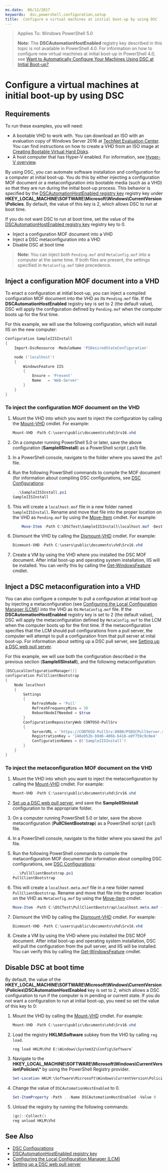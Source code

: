 ```yaml
---
ms.date:  06/12/2017
keywords:  dsc,powershell,configuration,setup
title:  Configure a virtual machines at initial boot-up by using DSC
---
```


> Applies To: Windows PowerShell 5.0
> 
> **Note:** The **DSCAutomationHostEnabled** registry key described in this topic is not available in PowerShell 4.0.
> For information on how to configure new virtual machines at initial boot-up in PowerShell 4.0, see
> [Want to Automatically Configure Your Machines Using DSC at Initial Boot-up?](https://blogs.msdn.microsoft.com/powershell/2014/02/28/want-to-automatically-configure-your-machines-using-dsc-at-initial-boot-up/)

# Configure a virtual machines at initial boot-up by using DSC

## Requirements

To run these examples, you will need:

- A bootable VHD to work with. You can download an ISO with an evaluation copy of Windows Server 2016 at
    [TechNet Evaluation Center](https://www.microsoft.com/evalcenter/evaluate-windows-server-2016). You can find instructions on how to create a VHD
    from an ISO image at [Creating Bootable Virtual Hard Disks](https://technet.microsoft.com/library/gg318049.aspx).
- A host computer that has Hyper-V enabled. For information, see [Hyper-V overview](https://technet.microsoft.com/library/hh831531.aspx).

By using DSC, you can automate software installation and configuration for a computer at initial boot-up.
You do this by either injecting a configuration MOF document or a metaconfiguration into bootable media (such as a VHD) so that they are run during the initial boot-up process.
This behavior is specified by the [DSCAutomationHostEnabled registry key](DSCAutomationHostEnabled.md) registry key under **HKEY_LOCAL_MACHINE\SOFTWARE\Microsoft\Windows\CurrentVersion\Policies**.
By default, the value of this key is 2, which allows DSC to run at boot time.

If you do not want DSC to run at boot time, set the value of the [DSCAutomationHostEnabled registry key](DSCAutomationHostEnabled.md) registry key to 0.

- Inject a configuration MOF document into a VHD
- Inject a DSC metaconfiguration into a VHD
- Disable DSC at boot time

>**Note:** You can inject both `Pending.mof` and `MetaConfig.mof` into a computer at the same time.
If both files are present, the settings specified in `MetaConfig.mof` take precedence.

## Inject a configuration MOF document into a VHD

To enact a configuration at initial boot-up, you can inject a compiled configuration MOF document into the VHD as its `Pending.mof` file.
If the **DSCAutomationHostEnabled** registry key is set to 2 (the default value), DSC will apply the configuration defined by `Pending.mof` when the computer boots up for the first time.

For this example, we will use the following configuration, which will install IIS on the new computer:

```powershell
Configuration SampleIISInstall
{
    Import-DscResource -ModuleName 'PSDesiredStateConfiguration'

    node ('localhost')
    {
        WindowsFeature IIS
        {
            Ensure = 'Present'
            Name   = 'Web-Server'
        }
    }
}
```

### To inject the configuration MOF document on the VHD

1. Mount the VHD into which you want to inject the configuration by calling the [Mount-VHD](https://technet.microsoft.com/library/hh848551.aspx) cmdlet. For example:

    ```powershell
    Mount-VHD -Path C:\users\public\documents\vhd\Srv16.vhd
    ```
2. On a computer running PowerShell 5.0 or later, save the above configuration (**SampleIISInstall**) as a PowerShell script (.ps1) file.

3. In a PowerShell console, navigate to the folder where you saved the .ps1 file.

4. Run the following PowerShell commands to compile the MOF document (for information about compiling DSC configurations, see [DSC Configurations](configurations.md):

    ```powershell
    . .\SampleIISInstall.ps1
    SampleIISInstall
    ```

5. This will create a `localhost.mof` file in a new folder named `SampleIISInstall`.
Rename and move that file into the proper location on the VHD as `Pending.mof` by using the [Move-Item](https://technet.microsoft.comlibrary/hh849852.aspx) cmdlet. For example:

    ```powershell
        Move-Item -Path C:\DSCTest\SampleIISInstall\localhost.mof -Destination E:\Windows\System32\Configuration\Pending.mof
    ```
6. Dismount the VHD by calling the [Dismount-VHD](https://technet.microsoft.com/library/hh848562.aspx) cmdlet. For example:

    ```powershell
    Dismount-VHD -Path C:\users\public\documents\vhd\Srv16.vhd
    ```

7. Create a VM by using the VHD where you installed the DSC MOF document.
After intial boot-up and operating system installation, IIS will be installed.
You can verify this by calling the [Get-WindowsFeature](https://technet.microsoft.com/library/jj205469.aspx) cmdlet.

## Inject a DSC metaconfiguration into a VHD

You can also configure a computer to pull a configuration at intial boot-up by injecting a metaconfiguration (see [Configuring the Local Configuration Manager (LCM)](metaConfig.md)) into the VHD as its `MetaConfig.mof` file.
If the **DSCAutomationHostEnabled** registry key is set to 2 (the default value),  DSC will apply the metaconfiguration defined by `MetaConfig.mof` to the LCM when the computer boots up for the first time.
If the metaconfiguration specifies that the LCM should pull configurations from a pull server, the computer will attempt to pull a configuration from that pull server at inital boot-up.
For information about setting up a DSC pull server, see [Setting up a DSC web pull server](pullServer.md).

For this example, we will use both the configuration described in the previous section (**SampleIISInstall**), and the following metaconfiguration:

```powershell
[DSCLocalConfigurationManager()]
configuration PullClientBootstrap
{
    Node localhost
    {
        Settings
        {
            RefreshMode = 'Pull'
            RefreshFrequencyMins = 30
            RebootNodeIfNeeded = $true
        }
        ConfigurationRepositoryWeb CONTOSO-PullSrv
        {
            ServerURL = 'https://CONTOSO-PullSrv:8080/PSDSCPullServer.svc'
            RegistrationKey = '140a952b-b9d6-406b-b416-e0f759c9c0e4'
            ConfigurationNames = @('SampleIISInstall')
        }
    }
}
```

### To inject the metaconfiguration MOF document on the VHD

1. Mount the VHD into which you want to inject the metaconfiguration by calling the [Mount-VHD](https://technet.microsoft.com/library/hh848551.aspx) cmdlet. For example:

    ```powershell
    Mount-VHD -Path C:\users\public\documents\vhd\Srv16.vhd
    ```

2. [Set up a DSC web pull server](pullServer.md), and save the **SampleIISInistall** configuration to the appropriate folder.

3. On a computer running PowerShell 5.0 or later, save the above metaconfiguration (**PullClientBootstrap**) as a PowerShell script (.ps1) file.

4. In a PowerShell console, navigate to the folder where you saved the .ps1 file.

5. Run the following PowerShell commands to compile the  metaconfiguration MOF document (for information about compiling DSC configurations, see [DSC Configurations](configurations.md):

    ```powershell
    . .\PullClientBootstrap.ps1
    PullClientBootstrap
    ```

6. This will create a `localhost.meta.mof` file in a new folder named `PullClientBootstrap`.
Rename and move that file into the proper location on the VHD as `MetaConfig.mof` by using the [Move-Item](https://technet.microsoft.comlibrary/hh849852.aspx) cmdlet.

    ```powershell
    Move-Item -Path C:\DSCTest\PullClientBootstrap\localhost.meta.mof -Destination E:\Windows\Sytem32\Configuration\MetaConfig.mof
    ```

7. Dismount the VHD by calling the [Dismount-VHD](https://technet.microsoft.com/library/hh848562.aspx) cmdlet. For example:

    ```powershell
    Dismount-VHD -Path C:\users\public\documents\vhd\Srv16.vhd
    ```

8. Create a VM by using the VHD where you installed the DSC MOF document.
After intial boot-up and operating system installation, DSC will pull the configuration from the pull server, and IIS will be installed.
You can verify this by calling the [Get-WindowsFeature](https://technet.microsoft.com/library/jj205469.aspx) cmdlet.

## Disable DSC at boot time

By default, the value of the **HKEY_LOCAL_MACHINE\SOFTWARE\Microsoft\Windows\CurrentVersion\Policies\DSCAutomationHostEnabled** key is set to 2,
which allows a DSC configuration to run if the computer is in pending or current state. If you do not want a configuration to run at initial boot-up, you need
so set the value of this key to 0:

1. Mount the VHD by calling the [Mount-VHD](https://technet.microsoft.com/library/hh848551.aspx) cmdlet. For example:

    ```powershell
    Mount-VHD -Path C:\users\public\documents\vhd\Srv16.vhd
    ```

2. Load the registry **HKLM\Software** subkey from the VHD by calling `reg load`.

    ```
    reg load HKLM\Vhd E:\Windows\System32\Config\Software`
    ```

3. Navigate to the **HKEY_LOCAL_MACHINE\SOFTWARE\Microsoft\Windows\CurrentVersion\Policies\\*** by using the PowerShell Registry provider.

    ```powershell
    Set-Location HKLM:\Software\Microsoft\Windows\CurrentVersion\Policies`
    ```

4. Change the value of `DSCAutomationHostEnabled` to 0.

    ```powershell
    Set-ItemProperty -Path . -Name DSCAutomationHostEnabled -Value 0
    ```

5. Unload the registry by running the following commands:

    ```powershell
    [gc]::Collect()
    reg unload HKLM\Vhd
    ```

## See Also

- [DSC Configurations](configurations.md)
- [DSCAutomationHostEnabled registry key](DSCAutomationHostEnabled.md)
- [Configuring the Local Configuration Manager (LCM)](metaConfig.md)
- [Setting up a DSC web pull server](pullServer.md)